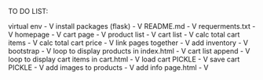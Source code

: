 TO DO LIST:

virtual env - V
install packages (flask) - V
README.md - V
requerments.txt - V 
homepage - V
cart page - V
product list - V
cart list - V
calc total cart items - V
calc total cart price - V
link pages together - V
add inventory - V
bootstrap - V
loop to display products in index.html - V
cart list append - V
loop to display cart items in cart.html - V
load cart PICKLE - V
save cart PICKLE - V
add images to products - V
add info page.html - V


